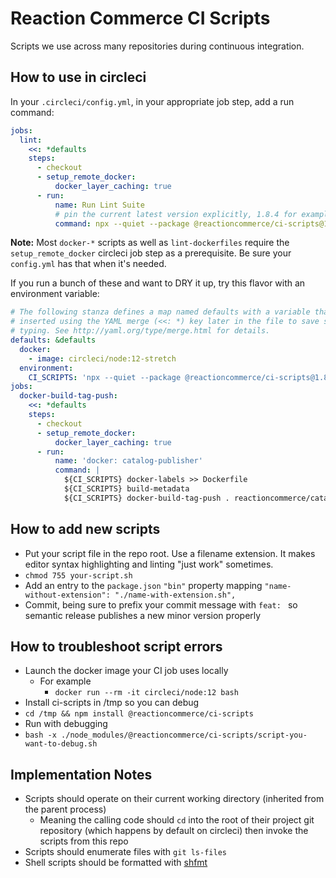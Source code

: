 # Reaction Commerce CI Scripts

Scripts we use across many repositories during continuous integration.

## How to use in circleci

In your `.circleci/config.yml`, in your appropriate job step, add a run command:

```yaml
jobs:
  lint:
    <<: *defaults
    steps:
      - checkout
      - setup_remote_docker:
          docker_layer_caching: true
      - run:
          name: Run Lint Suite
          # pin the current latest version explicitly, 1.8.4 for example only
          command: npx --quiet --package @reactioncommerce/ci-scripts@1.8.4 lint-shell-scripts
```

**Note:** Most `docker-*` scripts as well as `lint-dockerfiles` require the `setup_remote_docker` circleci job step as a prerequisite. Be sure your `config.yml` has that when it's needed.

If you run a bunch of these and want to DRY it up, try this flavor with an environment variable:

```yaml
# The following stanza defines a map named defaults with a variable that may be
# inserted using the YAML merge (<<: *) key later in the file to save some
# typing. See http://yaml.org/type/merge.html for details.
defaults: &defaults
  docker:
    - image: circleci/node:12-stretch
  environment:
    CI_SCRIPTS: 'npx --quiet --package @reactioncommerce/ci-scripts@1.8.4'
jobs:
  docker-build-tag-push:
    <<: *defaults
    steps:
      - checkout
      - setup_remote_docker:
          docker_layer_caching: true
      - run:
          name: 'docker: catalog-publisher'
          command: |
            ${CI_SCRIPTS} docker-labels >> Dockerfile
            ${CI_SCRIPTS} build-metadata
            ${CI_SCRIPTS} docker-build-tag-push . reactioncommerce/catalog-publisher
```

## How to add new scripts

- Put your script file in the repo root. Use a filename extension. It makes editor syntax highlighting and linting "just work" sometimes.
- `chmod 755 your-script.sh`
- Add an entry to the `package.json` `"bin"` property mapping `"name-without-extension": "./name-with-extension.sh",`
- Commit, being sure to prefix your commit message with `feat: ` so semantic release publishes a new minor version properly

## How to troubleshoot script errors

- Launch the docker image your CI job uses locally
  - For example
    - `docker run --rm -it circleci/node:12 bash`
- Install ci-scripts in /tmp so you can debug
- `cd /tmp && npm install @reactioncommerce/ci-scripts`
- Run with debugging
- `bash -x ./node_modules/@reactioncommerce/ci-scripts/script-you-want-to-debug.sh`

## Implementation Notes

- Scripts should operate on their current working directory (inherited from the parent process)
  - Meaning the calling code should `cd` into the root of their project git repository (which happens by default on circleci) then invoke the scripts from this repo
- Scripts should enumerate files with `git ls-files`
- Shell scripts should be formatted with [shfmt](https://github.com/mvdan/sh)
